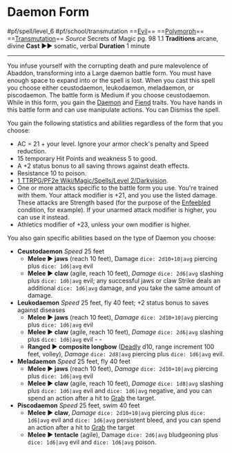 # Daemon Form
#pf/spell/level_6 #pf/school/transmutation 
==[Evil](../../../Traits/Evil.md)== ==[Polymorph](../../../Traits/Polymorph.md)== ==[Transmutation](../../../Traits/Transmutation.md)==
*Source* Secrets of Magic pg. 98 1.1
**Traditions** arcane, divine
**Cast** ►► somatic, verbal
**Duration** 1 minute

---
You infuse yourself with the corrupting death and pure malevolence of Abaddon, transforming into a Large daemon battle form. You must have enough space to expand into or the spell is lost. When you cast this spell you choose either ceustodaemon, leukodaemon, meladaemon, or piscodaemon. The battle form is Medium if you choose ceustodaemon. While in this form, you gain the [Daemon](../../../Traits/Daemon.md) and [Fiend](../../../Traits/Fiend.md) traits. You have hands in this battle form and can use manipulate actions. You can Dismiss the spell.

You gain the following statistics and abilities regardless of the form that you choose:
- AC = 21 + your level. Ignore your armor check's penalty and Speed reduction.
- 15 temporary Hit Points and weakness 5 to good.
- A +2 status bonus to all saving throws against death effects.
- Resistance 10 to poison.
- [1 TTRPG/PF2e Wiki/Magic/Spells/Level 2/Darkvision](1%20TTRPG/PF2e%20Wiki/Magic/Spells/Level%202/Darkvision).
- One or more attacks specific to the battle form you use. You're trained with them. Your attack modifier is +21, and you use the listed damage. These attacks are Strength based (for the purpose of the [Enfeebled](../../../Conditions/Enfeebled.md) condition, for example). If your unarmed attack modifier is higher, you can use it instead.
- Athletics modifier of +23, unless your own modifier is higher.

You also gain specific abilities based on the type of Daemon you choose:
- **Ceustodaemon** *Speed* 25 feet
	- **Melee ► jaws** (reach 10 feet), Damage `dice: 2d10+10|avg` piercing plus `dice: 1d6|avg` evil
	- **Melee ► claw** (agile, reach 10 feet), *Damage* `dice: 2d6|avg` slashing plus `dice: 1d6|avg` evil; any successful jaws or claw Strike deals an additional `dice: 1d6|avg` damage, and you take the same amount of damage.
- **Leukodaemon** *Speed* 25 feet, fly 40 feet; +2 status bonus to saves against diseases
	- **Melee ► jaws** (reach 10 feet), *Damage* `dice: 2d10+10|avg` piercing plus `dice: 1d6|avg` evil
	- **Melee ► claw** (agile, reach 10 feet), *Damage* `dice: 2d6|avg` slashing plus `dice: 1d6|avg` evil - - 
	- **Ranged ► composite longbow** ([Deadly](../../../Traits/Deadly.md) d10, range increment 100 feet, volley), *Damage* `dice: 2d8|avg` piercing plus `dice: 1d6|avg` evil.
- **Meladaemon** *Speed* 25 feet, fly 40 feet
	- **Melee ► jaws** (reach 10 feet), *Damage* `dice: 2d10+10|avg` piercing plus `dice: 1d6|avg` evil
	- **Melee ► claw** (agile, reach 10 feet), *Damage* `dice: 1d8|avg` slashing plus `dice: 1d6|avg` evil and `dice: 1d6|avg` negative, and you can spend an action after a hit to [Grab](../../../Bestiary/Abilities/Grab.md) the target.
- **Piscodaemon** *Speed* 25 feet, swim 40 feet
	- **Melee ► claw**, *Damage* `dice: 2d10+10|avg` piercing plus `dice: 1d6|avg` evil and `dice: 1d6|avg` persistent bleed, and you can spend an action after a hit to [Grab](../../../Bestiary/Abilities/Grab.md) the target
	- **Melee ► tentacle** (agile), Damage `dice: 2d6|avg` bludgeoning plus `dice: 1d6|avg` evil and `dice: 1d6|avg` poison.